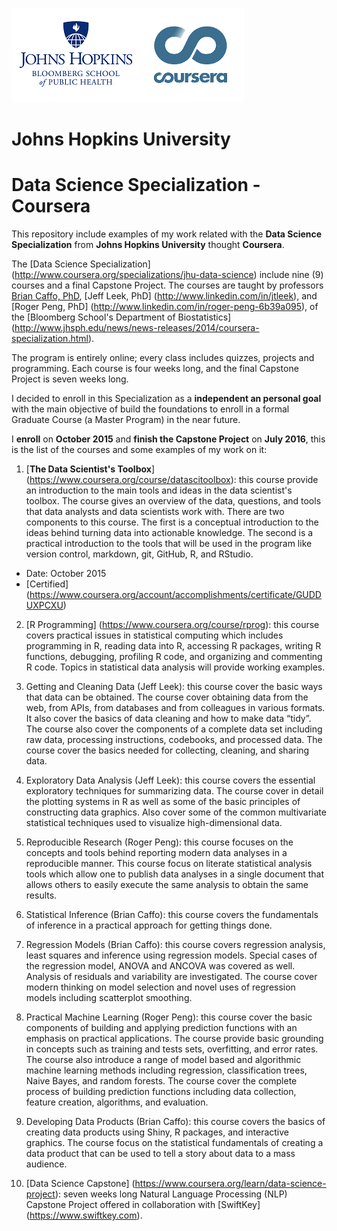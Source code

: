 

![](bsph_coursera.png)
    

# Johns Hopkins University #
# Data Science Specialization - Coursera #

This repository include examples of my work related with the **Data Science Specialization** from **Johns Hopkins University** thought **Coursera**. 

The [Data Science Specialization] (http://www.coursera.org/specializations/jhu-data-science) include nine (9) courses and a final Capstone Project. The courses are taught by professors [Brian Caffo, PhD](http://www.linkedin.com/in/roger-peng-6b39a095), [Jeff Leek, PhD] (http://www.linkedin.com/in/jtleek), and [Roger Peng, PhD] (http://www.linkedin.com/in/roger-peng-6b39a095), of the [Bloomberg School's Department of Biostatistics] (http://www.jhsph.edu/news/news-releases/2014/coursera-specialization.html). 

The program is entirely online; every class includes quizzes, projects and programming. Each course is four weeks long, and the final Capstone Project is seven weeks long.

I decided to enroll in this Specialization as a **independent an personal goal** with the main objective of build the foundations to enroll in a formal Graduate Course (a Master Program) in the near future.

I **enroll** on **October 2015** and **finish the Capstone Project** on **July 2016**, this is the list of the courses and some examples of my work on it:

1. [**The Data Scientist's Toolbox**] (https://www.coursera.org/course/datascitoolbox): this course provide an introduction to the main tools and ideas in the data scientist's toolbox. The course gives an overview of the data, questions, and tools that data analysts and data scientists work with. There are two components to this course. The first is a conceptual introduction to the ideas behind turning data into actionable knowledge. The second is a practical introduction to the tools that will be used in the program like version control, markdown, git, GitHub, R, and RStudio.


  * Date: October 2015
  * [Certified] (https://www.coursera.org/account/accomplishments/certificate/GUDDUXPCXU)

2. [R Programming] (https://www.coursera.org/course/rprog): this course covers practical issues in statistical computing which includes programming in R, reading data into R, accessing R packages, writing R functions, debugging, profiling R code, and organizing and commenting R code. Topics in statistical data analysis will provide working examples.

 
 
  
 
3. Getting and Cleaning Data (Jeff Leek): this course cover the basic ways that data can be obtained. The course cover obtaining data from the web, from APIs, from databases and from colleagues in various formats. It also cover the basics of data cleaning and how to make data “tidy”. The course also cover the components of a complete data set including raw data, processing instructions, codebooks, and processed data. The course cover the basics needed for collecting, cleaning, and sharing data.
 
4. Exploratory Data Analysis (Jeff Leek): this course covers the essential exploratory techniques for summarizing data. The course cover in detail the plotting systems in R as well as some of the basic principles of constructing data graphics. Also cover some of the common multivariate statistical techniques used to visualize high-dimensional data.
 
5. Reproducible Research (Roger Peng): this course focuses on the concepts and tools behind reporting modern data analyses in a reproducible manner. This course focus on literate statistical analysis tools which allow one to publish data analyses in a single document that allows others to easily execute the same analysis to obtain the same results.
 
6. Statistical Inference (Brian Caffo): this course covers the fundamentals of inference in a practical approach for getting things done. 
 
7. Regression Models (Brian Caffo): this course covers regression analysis, least squares and inference using regression models. Special cases of the regression model, ANOVA and ANCOVA was covered as well. Analysis of residuals and variability are investigated. The course cover modern thinking on model selection and novel uses of regression models including scatterplot smoothing.
 
8. Practical Machine Learning (Roger Peng): this course cover the basic components of building and applying prediction functions with an emphasis on practical applications. The course provide basic grounding in concepts such as training and tests sets, overfitting, and error rates. The course also introduce a range of model based and algorithmic machine learning methods including regression, classification trees, Naive Bayes, and random forests. The course cover the complete process of building prediction functions including data collection, feature creation, algorithms, and evaluation.

9. Developing Data Products (Brian Caffo): this course covers the basics of creating data products using Shiny, R packages, and interactive graphics. The course focus on the statistical fundamentals of creating a data product that can be used to tell a story about data to a mass audience.

10. [Data Science Capstone] (https://www.coursera.org/learn/data-science-project): seven weeks long Natural Language Processing (NLP) Capstone Project offered in collaboration with [SwiftKey] (https://www.swiftkey.com).


